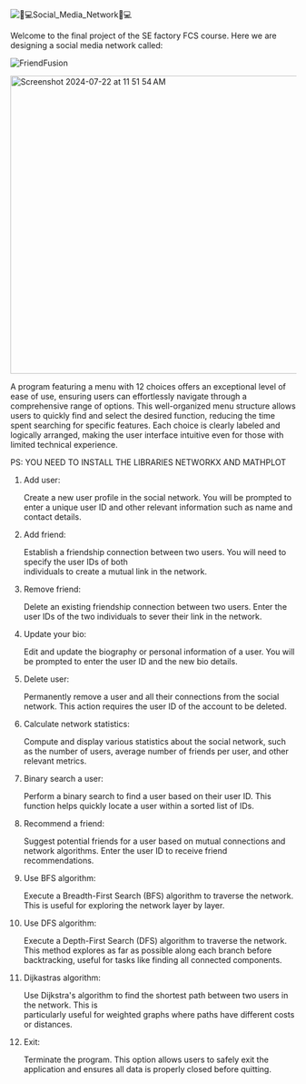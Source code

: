 ![👨_💻Social_Media_Network👨_💻](https://github.com/user-attachments/assets/5168d1bc-8c12-49bc-b199-a797f176a45d)

Welcome to the final project of the SE factory FCS course. 
Here we are designing a social media network called:

![FriendFusion](https://github.com/user-attachments/assets/ed1ce20a-5815-4e4c-ac3c-819200d97c32)


<img width="524" alt="Screenshot 2024-07-22 at 11 51 54 AM" src="https://github.com/user-attachments/assets/e236eb32-aa85-4168-aee4-a81de93a0b09">


A program featuring a menu with 12 choices 
offers an exceptional level of ease of use, ensuring 
users can effortlessly navigate through a comprehensive range 
of options. This well-organized menu structure allows users to quickly
find and select the desired function, reducing the time spent searching for 
specific features. Each choice is clearly labeled and logically arranged, making 
the user interface intuitive even for those with limited technical experience. 


PS: YOU NEED TO INSTALL THE LIBRARIES NETWORKX AND MATHPLOT

1. Add user:

   Create a new user profile in the social network. You will be prompted to enter a unique user ID and        other relevant information such as name and contact details.

2. Add friend:

   Establish a friendship connection between two users. You will need to specify the user IDs of both     
   individuals to create a mutual link in the network.

3. Remove friend:

   Delete an existing friendship connection between two users. Enter the user IDs of the two individuals      to sever their link in the network.


4. Update your bio:

   Edit and update the biography or personal information of a user. You will be prompted to enter the user    ID and the new bio details.

5. Delete user:

   Permanently remove a user and all their connections from the social network. This action requires the      user ID of the account to be deleted.

6. Calculate network statistics:

    Compute and display various statistics about the social network, such as the number of users, average      number of friends per user, and other relevant metrics.

7. Binary search a user:

    Perform a binary search to find a user based on their user ID. This function helps quickly locate a        user within a sorted list of IDs.

8. Recommend a friend:

    Suggest potential friends for a user based on mutual connections and network algorithms. Enter the         user ID to receive friend recommendations.

9. Use BFS algorithm:

    Execute a Breadth-First Search (BFS) algorithm to traverse the network. This is useful for exploring       the network layer by layer.

10. Use DFS algorithm:

    Execute a Depth-First Search (DFS) algorithm to traverse the network. This method explores as far as       possible along each branch before backtracking, useful for tasks like finding all connected components.

11. Dijkastras algorithm:

    Use Dijkstra's algorithm to find the shortest path between two users in the network. This is    
    particularly useful for weighted graphs where paths have different costs or distances.

12. Exit:

    Terminate the program. This option allows users to safely exit the application and ensures all data is     properly closed before quitting.
    

